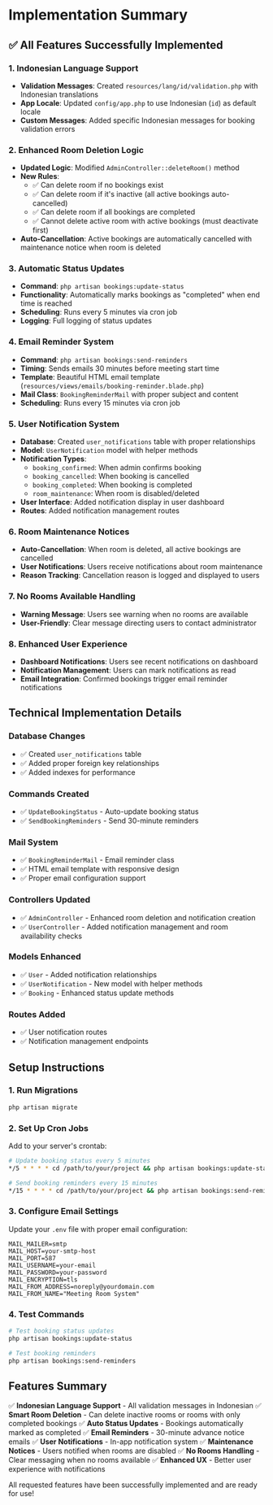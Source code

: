 # Implementation Summary

## ✅ All Features Successfully Implemented

### 1. Indonesian Language Support
- **Validation Messages**: Created `resources/lang/id/validation.php` with Indonesian translations
- **App Locale**: Updated `config/app.php` to use Indonesian (`id`) as default locale
- **Custom Messages**: Added specific Indonesian messages for booking validation errors

### 2. Enhanced Room Deletion Logic
- **Updated Logic**: Modified `AdminController::deleteRoom()` method
- **New Rules**:
  - ✅ Can delete room if no bookings exist
  - ✅ Can delete room if it's inactive (all active bookings auto-cancelled)
  - ✅ Can delete room if all bookings are completed
  - ✅ Cannot delete active room with active bookings (must deactivate first)
- **Auto-Cancellation**: Active bookings are automatically cancelled with maintenance notice when room is deleted

### 3. Automatic Status Updates
- **Command**: `php artisan bookings:update-status`
- **Functionality**: Automatically marks bookings as "completed" when end time is reached
- **Scheduling**: Runs every 5 minutes via cron job
- **Logging**: Full logging of status updates

### 4. Email Reminder System
- **Command**: `php artisan bookings:send-reminders`
- **Timing**: Sends emails 30 minutes before meeting start time
- **Template**: Beautiful HTML email template (`resources/views/emails/booking-reminder.blade.php`)
- **Mail Class**: `BookingReminderMail` with proper subject and content
- **Scheduling**: Runs every 15 minutes via cron job

### 5. User Notification System
- **Database**: Created `user_notifications` table with proper relationships
- **Model**: `UserNotification` model with helper methods
- **Notification Types**:
  - `booking_confirmed`: When admin confirms booking
  - `booking_cancelled`: When booking is cancelled
  - `booking_completed`: When booking is completed
  - `room_maintenance`: When room is disabled/deleted
- **User Interface**: Added notification display in user dashboard
- **Routes**: Added notification management routes

### 6. Room Maintenance Notices
- **Auto-Cancellation**: When room is deleted, all active bookings are cancelled
- **User Notifications**: Users receive notifications about room maintenance
- **Reason Tracking**: Cancellation reason is logged and displayed to users

### 7. No Rooms Available Handling
- **Warning Message**: Users see warning when no rooms are available
- **User-Friendly**: Clear message directing users to contact administrator

### 8. Enhanced User Experience
- **Dashboard Notifications**: Users see recent notifications on dashboard
- **Notification Management**: Users can mark notifications as read
- **Email Integration**: Confirmed bookings trigger email reminder notifications

## Technical Implementation Details

### Database Changes
- ✅ Created `user_notifications` table
- ✅ Added proper foreign key relationships
- ✅ Added indexes for performance

### Commands Created
- ✅ `UpdateBookingStatus` - Auto-update booking status
- ✅ `SendBookingReminders` - Send 30-minute reminders

### Mail System
- ✅ `BookingReminderMail` - Email reminder class
- ✅ HTML email template with responsive design
- ✅ Proper email configuration support

### Controllers Updated
- ✅ `AdminController` - Enhanced room deletion and notification creation
- ✅ `UserController` - Added notification management and room availability checks

### Models Enhanced
- ✅ `User` - Added notification relationships
- ✅ `UserNotification` - New model with helper methods
- ✅ `Booking` - Enhanced status update methods

### Routes Added
- ✅ User notification routes
- ✅ Notification management endpoints

## Setup Instructions

### 1. Run Migrations
```bash
php artisan migrate
```

### 2. Set Up Cron Jobs
Add to your server's crontab:
```bash
# Update booking status every 5 minutes
*/5 * * * * cd /path/to/your/project && php artisan bookings:update-status >> /dev/null 2>&1

# Send booking reminders every 15 minutes
*/15 * * * * cd /path/to/your/project && php artisan bookings:send-reminders >> /dev/null 2>&1
```

### 3. Configure Email Settings
Update your `.env` file with proper email configuration:
```env
MAIL_MAILER=smtp
MAIL_HOST=your-smtp-host
MAIL_PORT=587
MAIL_USERNAME=your-email
MAIL_PASSWORD=your-password
MAIL_ENCRYPTION=tls
MAIL_FROM_ADDRESS=noreply@yourdomain.com
MAIL_FROM_NAME="Meeting Room System"
```

### 4. Test Commands
```bash
# Test booking status updates
php artisan bookings:update-status

# Test booking reminders
php artisan bookings:send-reminders
```

## Features Summary

✅ **Indonesian Language Support** - All validation messages in Indonesian
✅ **Smart Room Deletion** - Can delete inactive rooms or rooms with only completed bookings
✅ **Auto Status Updates** - Bookings automatically marked as completed
✅ **Email Reminders** - 30-minute advance notice emails
✅ **User Notifications** - In-app notification system
✅ **Maintenance Notices** - Users notified when rooms are disabled
✅ **No Rooms Handling** - Clear messaging when no rooms available
✅ **Enhanced UX** - Better user experience with notifications

All requested features have been successfully implemented and are ready for use!
